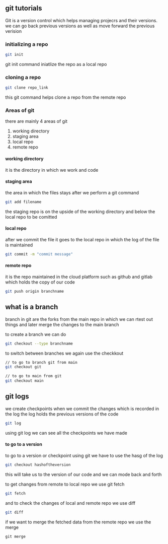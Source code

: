 ## git tutorials

Git is a version control which helps managing projecrs and their versions.
we can go back previous versions as well as move forward the previous verision

### initializing a repo

```bash
git init
```
git init command iniatlize the repo as a local repo

### cloning a repo

```bash
git clone repo_link
```
this git command helps clone a repo from the remote repo

### Areas of git
there are mainly 4 areas of git
1. working directory
2. staging area
3. local repo
4. remote repo

#### working directory
it is the directory in which we work and code

#### staging area
the area in which the files stays after we perform a git command
```bash
git add filename
```
the staging repo is on the upside of the working directory and below the local repo to be comitted

#### local repo
after we commit the file it goes to the local repo in which the log of the file is maintained
```bash
git commit -m "commit message"
```
#### remote repo
it is the repo maintained in the cloud platform such as github and gitlab which holds the copy of our code
```bash
git push origin branchname
```

## what is a branch
branch in git are the forks from the main repo in which we can rtest out things and later merge the changes to the main branch

to create a branch we can do
```bash
git checkout --type branchname
```
to switch between branches we again use the checkkout
```bash
// to go to branch git from main
git checkout git

// to go to main from git
git checkout main
```

## git logs

we create checkpoints when we commit the changes which is recorded in the log
the log holds the previous versions of the code
```bash
git log
```
using git log we can see all the checkpoints we have made

#### to go to a version
 to go to a version or checkpoint using git we have to use the hasg of the log
```bash
git checkout hashoftheversion
```
this will take us to the version of our code and we can mode back and forth

to get changes from remote to local repo we use git fetch
```bash
git fetch
```
and to check the changes of local and remote repo we use diff
```bash
git diff
```
if we want to merge the fetched data from the remote repo we use the merge
```git
git merge
```